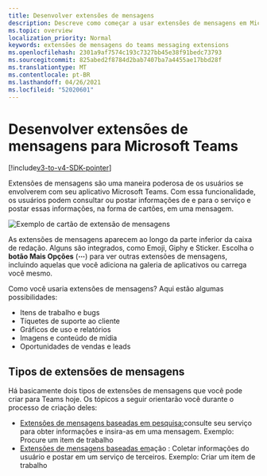 ```yaml
---
title: Desenvolver extensões de mensagens
description: Descreve como começar a usar extensões de mensagens em Microsoft Teams
ms.topic: overview
localization_priority: Normal
keywords: extensões de mensagens do teams messaging extensions
ms.openlocfilehash: 2301a9af7574c193c7327bb45e38f91bedc73793
ms.sourcegitcommit: 825abed2f8784d2bab7407ba7a4455ae17bbd28f
ms.translationtype: MT
ms.contentlocale: pt-BR
ms.lasthandoff: 04/26/2021
ms.locfileid: "52020601"
---
```

# <a name="develop-messaging-extensions-for-microsoft-teams"></a>Desenvolver extensões de mensagens para Microsoft Teams

[!include[v3-to-v4-SDK-pointer](~/includes/v3-to-v4-pointer-me.md)]

Extensões de mensagens são uma maneira poderosa de os usuários se envolverem com seu aplicativo Microsoft Teams. Com essa funcionalidade, os usuários podem consultar ou postar informações de e para o serviço e postar essas informações, na forma de cartões, em uma mensagem.

![Exemplo de cartão de extensão de mensagens](~/assets/images/compose-extensions/ceexample.png)

As extensões de mensagens aparecem ao longo da parte inferior da caixa de redação. Alguns são integrados, como Emoji, Giphy e Sticker. Escolha o **botão Mais Opções** (**&#8943;**) para ver outras extensões de mensagens, incluindo aquelas que você adiciona na galeria de aplicativos ou carrega você mesmo.

Como você usaria extensões de mensagens? Aqui estão algumas possibilidades:

* Itens de trabalho e bugs
* Tíquetes de suporte ao cliente
* Gráficos de uso e relatórios
* Imagens e conteúdo de mídia
* Oportunidades de vendas e leads

## <a name="types-of-messaging-extensions"></a>Tipos de extensões de mensagens

Há basicamente dois tipos de extensões de mensagens que você pode criar para Teams hoje. Os tópicos a seguir orientarão você durante o processo de criação deles:

* [Extensões de mensagens baseadas em pesquisa:](~/resources/messaging-extension-v3/search-extensions.md)consulte seu serviço para obter informações e insira-as em uma mensagem. Exemplo: Procure um item de trabalho
* [Extensões de mensagens baseadas em](~/resources/messaging-extension-v3/create-extensions.md)ação : Coletar informações do usuário e postar em um serviço de terceiros. Exemplo: Criar um item de trabalho
